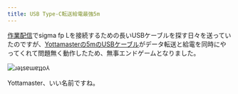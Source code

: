 ```yaml
---
title: USB Type-C転送給電最強5m
---
```

[作業配信](https://www.youtube.com/c/r7kamura)でsigma fp Lを接続するための長いUSBケーブルを探す日々を送っていたのですが、[Yottamasterの5mのUSBケーブル](https://www.amazon.co.jp/dp/B09Y1BY75P)がデータ転送と給電を同時にやってくれて問題無く動作したため、無事エンドゲームとなりました。

![](https://lh4.googleusercontent.com/7HJD6ot6oauzAxJCaNOzlDsOEjk8fQlaqNKzzuZQC8UT3or-9N1xYwAX23B57KxxcDEJkni6u8eJLVexzo2ae9WpqXQ0x2s4SvX89TVmTZw_RD7IgdaSoXwyQCiyVw5cmTsstBTuS7mjoLp_qRah2sI "ɹǝʇsɐɯɐʇʇo⅄")

Yottamaster、いい名前ですね。
